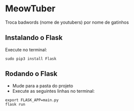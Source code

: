 
# MeowTuber
Troca badwords (nome de youtubers) por nome de gatinhos

## Instalando o Flask
Execute no terminal:
```
sudo pip3 install Flask
```

## Rodando o Flask
* Mude para a pasta do projeto
* Execute as seguintes linhas no terminal:
```
export FLASK_APP=main.py
flask run
```
